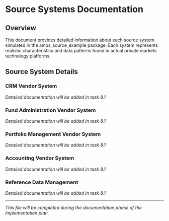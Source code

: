 # Source Systems Documentation

## Overview

This document provides detailed information about each source system simulated in the amos_source_example package. Each system represents realistic characteristics and data patterns found in actual private markets technology platforms.

## Source System Details

### CRM Vendor System
*Detailed documentation will be added in task 8.1*

### Fund Administration Vendor System  
*Detailed documentation will be added in task 8.1*

### Portfolio Management Vendor System
*Detailed documentation will be added in task 8.1*

### Accounting Vendor System
*Detailed documentation will be added in task 8.1*

### Reference Data Management
*Detailed documentation will be added in task 8.1*

---
*This file will be completed during the documentation phase of the implementation plan.*